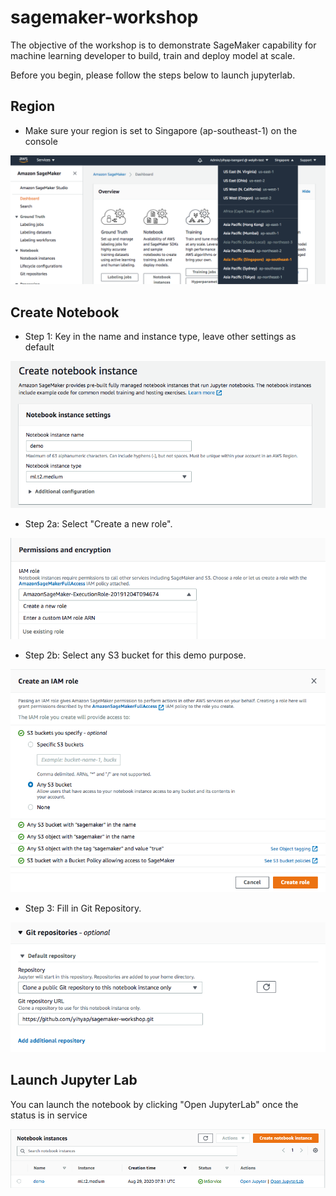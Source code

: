 # sagemaker-workshop

The objective of the workshop is to demonstrate SageMaker capability for machine learning developer to build, train and deploy model at scale.

Before you begin, please follow the steps below to launch jupyterlab.

## Region

- Make sure your region is set to Singapore (ap-southeast-1) on the console

![image](images/region.png)

## Create Notebook

- Step 1: Key in the name and instance type, leave other settings as default

![image](images/create-notebook.png)

- Step 2a: Select "Create a new role".

![image](images/new-role.png)

- Step 2b: Select any S3 bucket for this demo purpose.

![image](images/create-role.png)

- Step 3: Fill in Git Repository.

<img src="images/git-repo.png"/>

## Launch Jupyter Lab

You can launch the notebook by clicking "Open JupyterLab" once the status is in service

![image](images/launch-jupyterlab.png)
